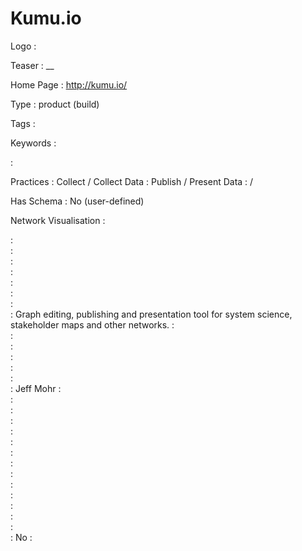 # Kumu.io

Logo
:   ![]()

Teaser
:   __

Home Page
:   http://kumu.io/

Type
:   product (build)

Tags
:   

Keywords
:   

:   

Practices
:   Collect / Collect Data
:   Publish / Present Data
:    / 

Has Schema
:   No (user-defined)

Network Visualisation
:   


:   
:   
:   
:   
:   
:   
:   
:   Graph editing, publishing and presentation tool for system science, stakeholder maps and other networks.
:   
:   
:   
:   
:   
:   
:   Jeff Mohr
:   
:   
:   
:   
:   
:   
:   
:   
:   
:   
:   
:   
:   
:   
:   No
:   
